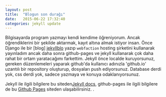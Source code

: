 ```yaml
---
layout: post
title:  "Blogun son durağı"
date:   2015-06-22 17:32:40
categories: jekyll update
---
```

Bilgisayarda program yazmayı kendi kendime öğreniyorum. Ancak öğrendiklerini bir şekilde aktarmak, kayıt altına almak istiyor insan. Önce Django ile bir [blog] [jekyllblo] yazıp `webfaction` hosting şirketini kullanarak yayınladım ancak daha sonra  github-pages ve jekyll kullanarak çok daha rahat bir ortam yaratacağımı farkettim. Jekyll önce localde kuruyorsunuz, gereken düzenlemeleri yaparak github'da kullanıcı adınızla 'github.io' uzantılı bir repository oluşturup, dosyaları push ediyorsunuz. Database derdi yok, css derdi yok, sadece yazmaya ve konuya odaklanıyorsunuz.


Jekyll ile ilgili bilgilere bu siteden[Jekyll docs][jekyll], github-pages ile ilgili bilgilere de bu [Github Pages][jekyll-gh] siteden ulaşabilirsiniz. . 

[jekyll]:      http://jekyllrb.com
[jekyll-gh]:   https://pages.github.com/
[jekyllblo]:   https://github.com/adakarci/myblog